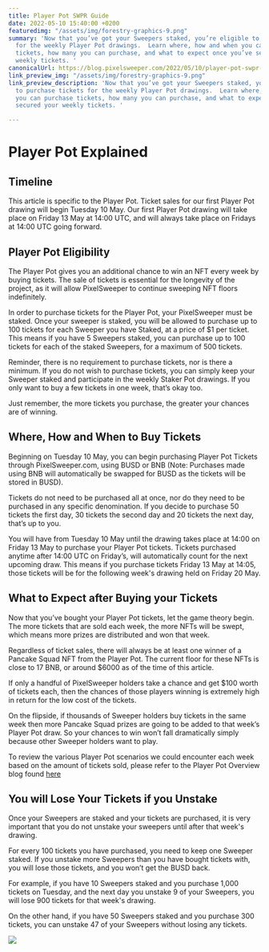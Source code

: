 ```yaml
---
title: Player Pot SWPR Guide
date: 2022-05-10 15:40:00 +0200
featuredimg: "/assets/img/forestry-graphics-9.png"
summary: 'Now that you’ve got your Sweepers staked, you’re eligible to purchase tickets
  for the weekly Player Pot drawings.  Learn where, how and when you can purchase
  tickets, how many you can purchase, and what to expect once you’ve secured your
  weekly tickets. '
canonicalUrl: https://blog.pixelsweeper.com/2022/05/10/player-pot-swpr-guide/
link_preview_img: "/assets/img/forestry-graphics-9.png"
link_preview_description: 'Now that you’ve got your Sweepers staked, you’re eligible
  to purchase tickets for the weekly Player Pot drawings.  Learn where, how and when
  you can purchase tickets, how many you can purchase, and what to expect once you’ve
  secured your weekly tickets. '

---
```

# Player Pot Explained

## Timeline

This article is specific to the Player Pot. Ticket sales for our first Player Pot drawing will begin Tuesday 10 May. Our first Player Pot drawing will take place on Friday 13 May at 14:00 UTC, and will always take place on Fridays at 14:00 UTC going forward.

## Player Pot Eligibility

The Player Pot gives you an additional chance to win an NFT every week by buying tickets. The sale of tickets is essential for the longevity of the project, as it will allow PixelSweeper to continue sweeping NFT floors indefinitely.

In order to purchase tickets for the Player Pot, your PixelSweeper must be staked. Once your sweeper is staked, you will be allowed to purchase up to 100 tickets for each Sweeper you have Staked, at a price of $1 per ticket. This means if you have 5 Sweepers staked, you can purchase up to 100 tickets for each of the staked Sweepers, for a maximum of 500 tickets.

Reminder, there is no requirement to purchase tickets, nor is there a minimum. If you do not wish to purchase tickets, you can simply keep your Sweeper staked and participate in the weekly Staker Pot drawings. If you only want to buy a few tickets in one week, that’s okay too.

Just remember, the more tickets you purchase, the greater your chances are of winning.

## Where, How and When to Buy Tickets

Beginning on Tuesday 10 May, you can begin purchasing Player Pot Tickets through PixelSweeper.com, using BUSD or BNB (Note: Purchases made using BNB will automatically be swapped for BUSD as the tickets will be stored in BUSD).

Tickets do not need to be purchased all at once, nor do they need to be purchased in any specific denomination. If you decide to purchase 50 tickets the first day, 30 tickets the second day and 20 tickets the next day, that’s up to you.

You will have from Tuesday 10 May until the drawing takes place at 14:00 on Friday 13 May to purchase your Player Pot tickets. Tickets purchased anytime after 14:00 UTC on Friday’s, will automatically count for the next upcoming draw. This means if you purchase tickets Friday 13 May at 14:05, those tickets will be for the following week's drawing held on Friday 20 May.

## What to Expect after Buying your Tickets

Now that you’ve bought your Player Pot tickets, let the game theory begin. The more tickets that are sold each week, the more NFTs will be swept, which means more prizes are distributed and won that week.

Regardless of ticket sales, there will always be at least one winner of a Pancake Squad NFT from the Player Pot. The current floor for these NFTs is close to 17 BNB, or around $6000 as of the time of this article.

If only a handful of PixelSweeper holders take a chance and get $100 worth of tickets each, then the chances of those players winning is extremely high in return for the low cost of the tickets.

On the flipside, if thousands of Sweeper holders buy tickets in the same week then more Pancake Squad prizes are going to be added to that week’s Player Pot draw. So your chances to win won’t fall dramatically simply because other Sweeper holders want to play.

To review the various Player Pot scenarios we could encounter each week based on the amount of tickets sold, please refer to the Player Pot Overview blog found [here](https://blog.pixelsweeper.com/2022/04/13/pixelsweeper-player-pot-overview/)

## **You will Lose Your Tickets if you Unstake**

Once your Sweepers are staked and your tickets are purchased, it is very important that you do not unstake your sweepers until after that week's drawing.

For every 100 tickets you have purchased, you need to keep one Sweeper staked. If you unstake more Sweepers than you have bought tickets with, you will lose those tickets, and you won’t get the BUSD back.

For example, if you have 10 Sweepers staked and you purchase 1,000 tickets on Tuesday, and the next day you unstake 9 of your Sweepers, you will lose 900 tickets for that week's drawing.

On the other hand, if you have 50 Sweepers staked and you purchase 300 tickets, you can unstake 47 of your Sweepers without losing any tickets.

  
![](/assets/img/untitled-design-10.png)